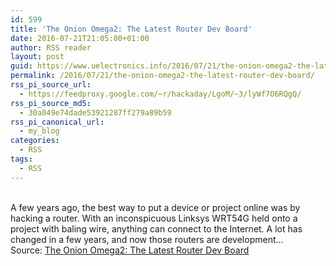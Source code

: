 ```yaml
---
id: 599
title: 'The Onion Omega2: The Latest Router Dev Board'
date: 2016-07-21T21:05:00+01:00
author: RSS reader
layout: post
guid: https://www.uelectronics.info/2016/07/21/the-onion-omega2-the-latest-router-dev-board/
permalink: /2016/07/21/the-onion-omega2-the-latest-router-dev-board/
rss_pi_source_url:
  - https://feedproxy.google.com/~r/hackaday/LgoM/~3/lyWf7O6RQgQ/
rss_pi_source_md5:
  - 30a049e74dade53921287ff279a89b59
rss_pi_canonical_url:
  - my_blog
categories:
  - RSS
tags:
  - RSS
---
```

&#013;  
A few years ago, the best way to put a device or project online was by hacking a router. With an inconspicuous Linksys WRT54G held onto a project with baling wire, anything can connect to the Internet. A lot has changed in a few years, and now those routers are development…&#013;  
Source: <a href="https://feedproxy.google.com/~r/hackaday/LgoM/~3/lyWf7O6RQgQ/" target="_blank">The Onion Omega2: The Latest Router Dev Board</a>